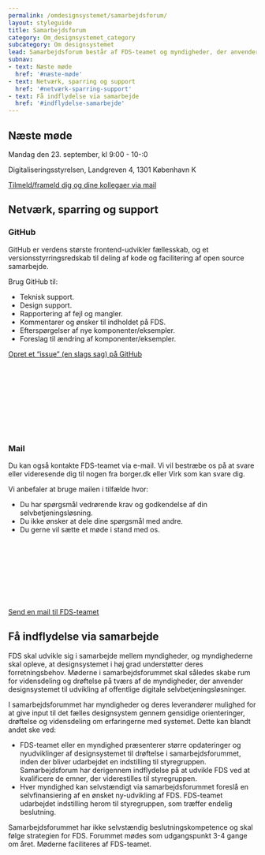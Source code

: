 ```yaml
---
permalink: /omdesignsystemet/samarbejdsforum/
layout: styleguide
title: Samarbejdsforum
category: Om_designsystemet_category
subcategory: Om designsystemet
lead: Samarbejdsforum består af FDS-teamet og myndigheder, der anvender designsystemet. Myndigheder, som overvejer at anvende designsystemet, kan også deltage. I forummet sparrer vi om FDS og udviklingen fremadrettet.
subnav:
- text: Næste møde
  href: '#næste-møde'
- text: Netværk, sparring og support
  href: '#netværk-sparring-support'
- text: Få indflydelse via samarbejde
  href: '#indflydelse-samarbejde'
---
```

<article>
    <section>
        <h2 class="h3" id="næste-møde">Næste møde</h2>
         <div class="alert alert-warning" role="alert">
                <div class="alert-body">
                    <p class="alert-heading">Mandag den 23. september, kl 9:00 - 10-:0</p>
                    <p class="alert-text">Digitaliseringsstyrelsen, Landgreven 4, 1301 København K</p>
                    <p><a href="mailto:FDS@erst.dk?subject=Tilmelding%20til%20samarbejdsforum" class="icon-link">Tilmeld/frameld dig og dine kollegaer via mail</a></p>
                </div>
            </div>
    </section>
    <section>
        <h2 class="h3" id="netværk-sparring-support">Netværk, sparring og support</h2>
        <!--<h3 class="h5">Slack</h3>
        <p>Vi har sat en Slack-kanal op (en slags chat) så vi kan netværke uformelt, fortsætte samtalerne fra samarbejdsforum og dele erfaringer om brugen af FDS på tværs af myndigheder.</p>
        <p>Regler for Slack:</p>
        <ul>
            <li>Der må ikke sagsbehandles eller godkendes selvbetjeningsløsninger via kanalen.</li>
            <li>Der må ikke deles personfølsomme oplysninger.</li>
            <li>Der må ikke deles eller diskuteres forretningsfølsomme emner.</li>
            <li>Der må ikke deles politisk indhold eller diskuteres emner af politisk karakter.</li>
            <li>Der skal holdes en god og ordentlig tone med respekt for hinanden.</li>
            <li>FDS-teamet har ret til at slette indhold der ikke overholder ovenstående og udelukke profiler fra at deltage, hvis reglerne brydes.</li>
        </ul>
        <p><a href="#" class="icon-link">Begynd at netværke og sparre via Slack<svg class="icon-svg"><use xlink:href="#open-in-new"></use></svg></a></p>-->
        <h3 class="h5">GitHub</h3>
        <p>GitHub er verdens største frontend-udvikler fællesskab, og et versionsstyrringsredskab til deling af kode og facilitering af open source samarbejde.</p>
        <p>Brug GitHub til:</p>
        <ul>
            <li>Teknisk support.</li>
            <li>Design support.</li>
            <li>Rapportering af fejl og mangler.</li>
            <li>Kommentarer og ønsker til indholdet på FDS.</li>
            <li>Efterspørgelser af nye komponenter/eksempler.</li>
            <li>Foreslag til ændring af komponenter/eksempler.</li>
        </ul>
        <p><a href="https://github.com/detfaellesdesignsystem/dkfds-components/issues/new/choose" class="icon-link">Opret et “issue” (en slags sag) på GitHub<svg class="icon-svg"><use xlink:href="#open-in-new"></use></svg></a></p>
        <h3 class="h5">Mail</h3>
        <p>Du kan også kontakte FDS-teamet via e-mail. Vi vil bestræbe os på at svare eller videresende dig til nogen fra borger.dk eller Virk som kan svare dig.</p>
        <p>Vi anbefaler at bruge mailen i tilfælde hvor:</p>
        <ul>
            <li>Du har spørgsmål vedrørende krav og godkendelse af din selvbetjeningsløsning.</li>
            <li>Du ikke ønsker at dele dine spørgsmål med andre.</li>
            <li>Du gerne vil sætte et møde i stand med os.</li>
        </ul>
        <p><a href="mailto:FDS@erst.dk" class="icon-link">Send en mail til FDS-teamet<svg class="icon-svg"><use xlink:href="#open-in-new"></use></svg></a></p>
        <h2 class="h3" id="indflydelse-samarbejde">Få indflydelse via samarbejde</h2>
        <p>FDS skal udvikle sig i samarbejde mellem myndigheder, og myndighederne skal opleve, at designsystemet i høj grad understøtter deres forretningsbehov. Møderne i samarbejdsforummet skal således skabe rum for vidensdeling og drøftelse på tværs af de myndigheder, der anvender designsystemet til udvikling af offentlige digitale selvbetjeningsløsninger.</p>
        <p>I samarbejdsforummet har myndigheder og deres leverandører mulighed for at give input til det fælles designsystem gennem gensidige orienteringer, drøftelse og vidensdeling om erfaringerne med systemet. Dette kan blandt andet ske ved:</p>
        <ul>
            <li>FDS-teamet eller en myndighed præsenterer større opdateringer og nyudviklinger af designsystemet til drøftelse i samarbejdsforummet, inden der bliver udarbejdet en indstilling til styregruppen. Samarbejdsforum har derigennem indflydelse på at udvikle FDS ved at kvalificere de emner, der viderestilles til styregruppen.</li>
            <li>Hver myndighed kan selvstændigt via samarbejdsforummet foreslå en selvfinansiering af en ønsket ny-udvikling af FDS. FDS-teamet udarbejdet indstilling herom til styregruppen, som træffer endelig beslutning.</li>
        </ul>
        <p>Samarbejdsforummet har ikke selvstændig beslutningskompetence og skal følge strategien for FDS. Forummet mødes som udgangspunkt 3-4 gange om året. Møderne faciliteres af FDS-teamet.</p>
    </section>
    <!--<section>
        <h2 class="h3" id="mødereferater">Mødereferater</h2>
        <ul class="nobullet-list">
            <li></li>
            <li></li>
            <li></li>
        </ul>
    </section>-->
</article>
